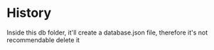# History

Inside this db folder, it'll create a database.json file, therefore it's not recommendable delete it
